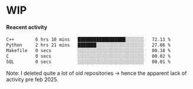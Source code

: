 # WIP

#### Reacent activity
<!--START_SECTION:waka-->

```txt
C++        6 hrs 10 mins   ██████████████████░░░░░░░   72.13 %
Python     2 hrs 21 mins   ███████░░░░░░░░░░░░░░░░░░   27.66 %
Makefile   0 secs          ░░░░░░░░░░░░░░░░░░░░░░░░░   00.18 %
C          0 secs          ░░░░░░░░░░░░░░░░░░░░░░░░░   00.02 %
SQL        0 secs          ░░░░░░░░░░░░░░░░░░░░░░░░░   00.01 %
```

<!--END_SECTION:waka-->

Note: I deleted quite a lot of old repositories -> hence the apparent lack of activity pre feb 2025.